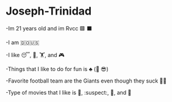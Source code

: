 # Joseph-Trinidad 

-Im 21 years old and im Rvcc 🟩 ⬛

-I am :dominican_republic::us:

-I like 😴, 🏈, 🏋️, and 🎮

-Things that I like to do for fun is ♣️ (:partying_face: :sunglasses:)

-Favorite football team are the Giants even though they suck :man_shrugging:

-Type of movies that I like is 🤺, :suspect:, 🦸, and 🧟
